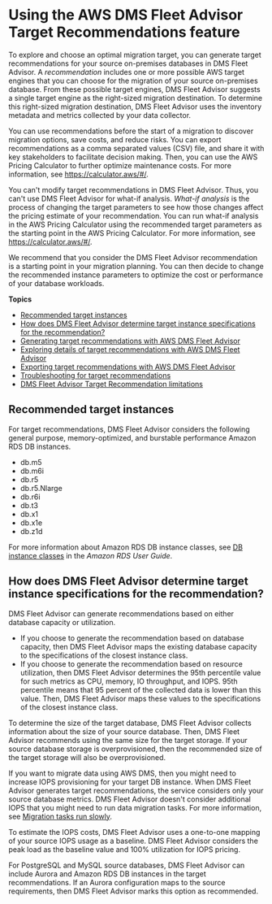 # Using the AWS DMS Fleet Advisor Target Recommendations feature<a name="fa-recommendations"></a>

To explore and choose an optimal migration target, you can generate target recommendations for your source on\-premises databases in DMS Fleet Advisor\. A *recommendation* includes one or more possible AWS target engines that you can choose for the migration of your source on\-premises database\. From these possible target engines, DMS Fleet Advisor suggests a single target engine as the right\-sized migration destination\. To determine this right\-sized migration destination, DMS Fleet Advisor uses the inventory metadata and metrics collected by your data collector\.

You can use recommendations before the start of a migration to discover migration options, save costs, and reduce risks\. You can export recommendations as a comma separated values \(CSV\) file, and share it with key stakeholders to facilitate decision making\. Then, you can use the AWS Pricing Calculator to further optimize maintenance costs\. For more information, see [https://calculator\.aws/\#/](https://calculator.aws/#/)\.

You can't modify target recommendations in DMS Fleet Advisor\. Thus, you can't use DMS Fleet Advisor for what\-if analysis\. *What\-if analysis* is the process of changing the target parameters to see how those changes affect the pricing estimate of your recommendation\. You can run what\-if analysis in the AWS Pricing Calculator using the recommended target parameters as the starting point in the AWS Pricing Calculator\. For more information, see [https://calculator\.aws/\#/](https://calculator.aws/#/)\.

We recommend that you consider the DMS Fleet Advisor recommendation is a starting point in your migration planning\. You can then decide to change the recommended instance parameters to optimize the cost or performance of your database workloads\.

**Topics**
+ [Recommended target instances](#fa-recommendations-instances)
+ [How does DMS Fleet Advisor determine target instance specifications for the recommendation?](#fa-recommendations-how-it-works)
+ [Generating target recommendations with AWS DMS Fleet Advisor](fa-recommendations-generate.md)
+ [Exploring details of target recommendations with AWS DMS Fleet Advisor](fa-recommendations-view.md)
+ [Exporting target recommendations with AWS DMS Fleet Advisor](fa-recommendations-export.md)
+ [Troubleshooting for target recommendations](fa-recommendations-troubleshooting.md)
+ [DMS Fleet Advisor Target Recommendation limitations](fa-welcome-limitations.md)

## Recommended target instances<a name="fa-recommendations-instances"></a>

For target recommendations, DMS Fleet Advisor considers the following general purpose, memory\-optimized, and burstable performance Amazon RDS DB instances\.
+ db\.m5
+ db\.m6i
+ db\.r5
+ db\.r5\.Nlarge
+ db\.r6i
+ db\.t3
+ db\.x1
+ db\.x1e
+ db\.z1d

For more information about Amazon RDS DB instance classes, see [DB instance classes](https://docs.aws.amazon.com/AmazonRDS/latest/UserGuide/Concepts.DBInstanceClass.html) in the *Amazon RDS User Guide*\.

## How does DMS Fleet Advisor determine target instance specifications for the recommendation?<a name="fa-recommendations-how-it-works"></a>

DMS Fleet Advisor can generate recommendations based on either database capacity or utilization\.
+ If you choose to generate the recommendation based on database capacity, then DMS Fleet Advisor maps the existing database capacity to the specifications of the closest instance class\.
+ If you choose to generate the recommendation based on resource utilization, then DMS Fleet Advisor determines the 95th percentile value for such metrics as CPU, memory, IO throughput, and IOPS\. 95th percentile means that 95 percent of the collected data is lower than this value\. Then, DMS Fleet Advisor maps these values to the specifications of the closest instance class\.

To determine the size of the target database, DMS Fleet Advisor collects information about the size of your source database\. Then, DMS Fleet Advisor recommends using the same size for the target storage\. If your source database storage is overprovisioned, then the recommended size of the target storage will also be overprovisioned\.

If you want to migrate data using AWS DMS, then you might need to increase IOPS provisioning for your target DB instance\. When DMS Fleet Advisor generates target recommendations, the service considers only your source database metrics\. DMS Fleet Advisor doesn't consider additional IOPS that you might need to run data migration tasks\. For more information, see [Migration tasks run slowly](CHAP_Troubleshooting.md#CHAP_Troubleshooting.General.SlowTask)\.

To estimate the IOPS costs, DMS Fleet Advisor uses a one\-to\-one mapping of your source IOPS usage as a baseline\. DMS Fleet Advisor considers the peak load as the baseline value and 100% utilization for IOPS pricing\.

For PostgreSQL and MySQL source databases, DMS Fleet Advisor can include Aurora and Amazon RDS DB instances in the target recommendations\. If an Aurora configuration maps to the source requirements, then DMS Fleet Advisor marks this option as recommended\.
